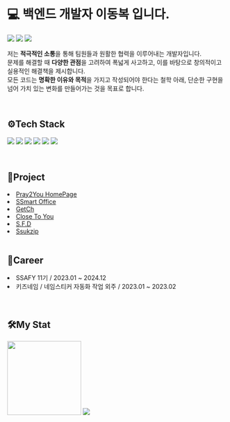 
# 💻 백엔드 개발자 이동복 입니다.
<a href="https://www.instagram.com/dongbok____/"><img src="https://img.shields.io/badge/Instagram-E4405F?style=flat-square&logo=instagram&logoColor=white"/></a>
<a href="https://dev-bok.tistory.com/"><img src="https://img.shields.io/badge/Tistory-FF5A4A?style=flat-square&logo=tistory&logoColor=white"/></a>
<a href="https://typoon0820@gmail.com"><img src="https://img.shields.io/badge/gmail-EA4335?style=flat-square&logo=gmail&logoColor=white"/></a>
</br>

저는 **적극적인 소통**을 통해 팀원들과 원활한 협력을 이루어내는 개발자입니다. </br>
문제를 해결할 때 **다양한 관점**을 고려하여 폭넓게 사고하고, 이를 바탕으로 창의적이고 실용적인 해결책을 제시합니다. </br>
모든 코드는 **명확한 이유와 목적**을 가지고 작성되어야 한다는 철학 아래, 단순한 구현을 넘어 가치 있는 변화를 만들어가는 것을 목표로 합니다.


</br>

<h2 align = "left"> ⚙Tech Stack</h2>
<p align= "left">
<img src="https://img.shields.io/badge/Java-007396?style=flat-square&logo=openjdk&logoColor=white"/>
<img src="https://img.shields.io/badge/Kotlin-7F52FF?style=flat-square&logo=Kotlin&logoColor=white"/>
<img src="https://img.shields.io/badge/springboot-6DB33F?style=flat-square&logo=springboot&logoColor=white"/>
<img src="https://img.shields.io/badge/MySQL-4479A1?style=flat-square&logo=MySQL&logoColor=white"/>
<img src="https://img.shields.io/badge/Redis-DC382D?style=flat-square&logo=Redis&logoColor=white"/>
<img src="https://img.shields.io/badge/Docker-2496ED?style=flat-square&logo=Docker&logoColor=white"/>
</p></br>

<h2 align = "left"> 🤝Project</h2>
<li><a href="https://github.com/Pray2U/Pray2U_Homepage_BE">Pray2You HomePage</a></li>
<li><a href="https://github.com/Dongbok-Lee/SSmart_Office">SSmart Office</a></li>
<li><a href="https://github.com/GetCheese">GetCh</a></li>
<li><a href="https://github.com/Dongbok-Lee/CloseToYou">Close To You</a></li>
<li><a href="https://github.com/Dongbok-Lee/S.F.D">S.F.D</a></li>
<li><a href="https://github.com/ash-hun/Ssukzip">Ssukzip</a></li>
</br>

<h2 align = "left"> 🦾Career</h2>
<li>SSAFY 11기 / 2023.01 ~ 2024.12</li>
<li>키즈네임 / 네임스티커 자동화 작업 외주 / 2023.01 ~ 2023.02 </li> <br>
</br>

<h2 align = 'left'>🛠My Stat</h2>
<div align = "left">
<img src="https://github-readme-stats.vercel.app/api?username=Dongbok-Lee" height="170">
<img src="http://mazassumnida.wtf/api/v2/generate_badge?boj=ldb0820">
</div>
  
